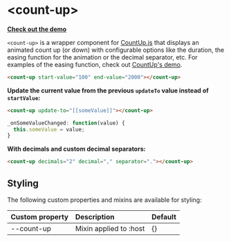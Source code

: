 # &lt;count-up&gt; 

[__Check out the demo__](https://kcmr.github.io/count-up/components/count-up/demo/index.html)

`<count-up>` is a wrapper component for [CountUp.js](https://github.com/inorganik/countUp.js) that displays an animated count up (or down) with configurable options like the duration, the easing function for the animation or the decimal separator, etc.
For examples of the easing function, check out [CountUp's demo](http://inorganik.github.io/countUp.js/).

<!---
```html
<custom-element-demo>
  <template>
    <script src="../webcomponentsjs/webcomponents-lite.js"></script>
    <link rel="import" href="count-up.html">
    <style>
    count-up { font-family: sans-serif; font-size: 100px; }
    </style>
    <next-code-block></next-code-block>
  </template>
</custom-element-demo>
```
--> 

```html
<count-up start-value="100" end-value="2000"></count-up>
```

__Update the current value from the previous `updateTo` value instead of `startValue`:__

```html
<count-up update-to="[[someValue]]"></count-up>
```
```js
_onSomeValueChanged: function(value) {
  this.someValue = value;
}
```

__With decimals and custom decimal separators:__
```html
<count-up decimals="2" decimal="," separator="."></count-up>
```

## Styling

The following custom properties and mixins are available for styling:

| Custom property | Description            | Default |
| :-------------- | :--------------------- | :------ |
| --count-up      | Mixin applied to :host | {}      |
